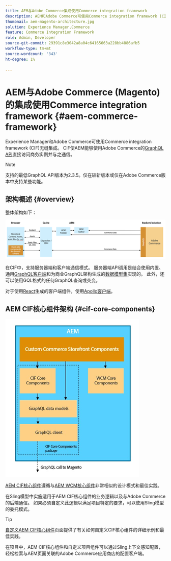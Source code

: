 ```yaml
---
title: AEM与Adobe Commerce集成使用Commerce integration framework
description: AEM和Adobe Commerce可使用Commerce integration framework (CIF)无缝集成。 CIF使AEM能够访问Adobe Commerce实例，并通过GraphQL与Adobe Commerce通信。 它还允许AEM作者使用产品和类别选取器以及产品控制台来浏览从Adobe Commerce按需获取的产品和类别数据。 此外，CIF提供了一个开箱即用的店面，可以加快商业项目的执行。
thumbnail: aem-magento-architecture.jpg
solution: Experience Manager,Commerce
feature: Commerce Integration Framework
role: Admin, Developer
source-git-commit: 29391c8e3042a8a04c64165663a228bb4886afb5
workflow-type: tm+mt
source-wordcount: '343'
ht-degree: 1%

---
```


# AEM与Adobe Commerce (Magento)的集成使用Commerce integration framework {#aem-commerce-framework}

Experience Manager和Adobe Commerce可使用Commerce integration framework (CIF)无缝集成。 CIF使AEM能够使用Adobe Commerce的[GraphQL API](https://devdocs.magento.com/guides/v2.4/graphql/)直接访问商务实例并与之通信。

>[!NOTE]
>
>支持的最低GraphQL API版本为2.3.5。仅在较新版本或仅在Adobe Commerce版本中支持某些功能。

## 架构概述 {#overview}

整体架构如下：

![CIF架构概述](../assets/AEM_Magento_Architecture.png)

在CIF中，支持服务器端和客户端通信模式。
服务器端API调用是结合使用内置、通用[GraphQL客户端](https://github.com/adobe/commerce-cif-graphql-client)和为商业GraphQL架构生成的[数据模型集](https://github.com/adobe/commerce-cif-magento-graphql)实现的。 此外，还可以使用GQL格式的任何GraphQL查询或突变。

对于使用[React](https://reactjs.org/)生成的客户端组件，使用[Apollo客户端](https://www.apollographql.com/docs/react/)。

## AEM CIF核心组件架构 {#cif-core-components}

![AEM CIF核心组件架构](../assets/cif-component-architecture.jpg)

[AEM CIF核心组件](https://github.com/adobe/aem-core-cif-components)遵循与[AEM WCM核心组件](https://github.com/adobe/aem-core-wcm-components)非常相似的设计模式和最佳实践。

在Sling模型中实施适用于AEM CIF核心组件的业务逻辑以及与Adobe Commerce的后端通信。 如果必须自定义此逻辑以满足项目特定的要求，可以使用Sling模型的委托模式。

>[!TIP]
>
>[自定义AEM CIF核心组件](../customizing/customize-cif-components.md)页面提供了有关如何自定义CIF核心组件的详细示例和最佳实践。

在项目中，AEM CIF核心组件和自定义项目组件可以通过Sling上下文感知配置，轻松检索与AEM页面关联的Adobe Commerce应用商店的配置客户端。
